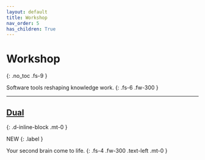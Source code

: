 ```yaml
---
layout: default
title: Workshop
nav_order: 5
has_children: True
---
```


# Workshop
{: .no_toc .fs-9 }

Software tools reshaping knowledge work.
{: .fs-6 .fw-300 }

---

## [Dual](/docs/workshop/dual)
{: .d-inline-block .mt-0 }

NEW
{: .label }

Your second brain come to life.
{: .fs-4 .fw-300 .text-left .mt-0 }

